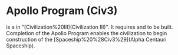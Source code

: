 # Apollo Program (Civ3)

 is a in "[Civilization%20III](Civilization III)". It requires and to be built. Completion of the Apollo Program enables the civilization to begin construction of the [Spaceship%20%28Civ3%29](Alpha Centauri Spaceship). 